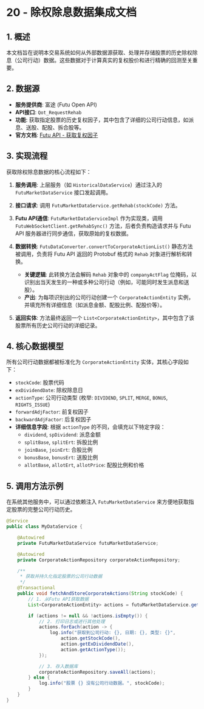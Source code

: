 # 20 - 除权除息数据集成文档

## 1. 概述

本文档旨在说明本交易系统如何从外部数据源获取、处理并存储股票的历史除权除息（公司行动）数据。这些数据对于计算真实的复权股价和进行精确的回测至关重要。

## 2. 数据源

- **服务提供商**: 富途 (Futu Open API)
- **API接口**: `Qot_RequestRehab`
- **功能**: 获取指定股票的历史复权因子，其中包含了详细的公司行动信息，如派息、送股、配股、拆合股等。
- **官方文档**: [Futu API - 获取复权因子](https://openapi.futunn.com/futu-api-doc/quote/get-rehab.html)

## 3. 实现流程

获取除权除息数据的核心流程如下：

1.  **服务调用**: 上层服务（如 `HistoricalDataService`）通过注入的 `FutuMarketDataService` 接口发起调用。

2.  **接口请求**: 调用 `FutuMarketDataService.getRehab(stockCode)` 方法。

3.  **Futu API通信**: `FutuMarketDataServiceImpl` 作为实现类，调用 `FutuWebSocketClient.getRehabSync()` 方法，后者负责构造请求并与 Futu API 服务器进行同步通信，获取原始的复权数据。

4.  **数据转换**: `FutuDataConverter.convertToCorporateActionList()` 静态方法被调用，负责将 Futu API 返回的 Protobuf 格式的 `Rehab` 对象进行解析和转换。
    - **关键逻辑**: 此转换方法会解码 `Rehab` 对象中的 `companyActFlag` 位掩码，以识别出当天发生的一种或多种公司行动（例如，可能同时发生派息和送股）。
    - **产出**: 为每项识别出的公司行动创建一个 `CorporateActionEntity` 实例，并填充所有详细信息（如派息金额、配股比例、配股价等）。

5.  **返回实体**: 方法最终返回一个 `List<CorporateActionEntity>`，其中包含了该股票所有历史公司行动的详细记录。

## 4. 核心数据模型

所有公司行动数据都被标准化为 `CorporateActionEntity` 实体，其核心字段如下：

- `stockCode`: 股票代码
- `exDividendDate`: 除权除息日
- `actionType`: 公司行动类型 (枚举: `DIVIDEND`, `SPLIT`, `MERGE`, `BONUS`, `RIGHTS_ISSUE`)
- `forwardAdjFactor`: 前复权因子
- `backwardAdjFactor`: 后复权因子
- **详细信息字段**: 根据 `actionType` 的不同，会填充以下特定字段：
  - `dividend`, `spDividend`: 派息金额
  - `splitBase`, `splitErt`: 拆股比例
  - `joinBase`, `joinErt`: 合股比例
  - `bonusBase`, `bonusErt`: 送股比例
  - `allotBase`, `allotErt`, `allotPrice`: 配股比例和价格

## 5. 调用方法示例

在系统其他服务中，可以通过依赖注入 `FutuMarketDataService` 来方便地获取指定股票的完整公司行动历史。

```java
@Service
public class MyDataService {

    @Autowired
    private FutuMarketDataService futuMarketDataService;

    @Autowired
    private CorporateActionRepository corporateActionRepository;

    /**
     * 获取并持久化指定股票的公司行动数据
     */
    @Transactional
    public void fetchAndStoreCorporateActions(String stockCode) {
        // 1. 从Futu API获取数据
        List<CorporateActionEntity> actions = futuMarketDataService.getRehab(stockCode);

        if (actions != null && !actions.isEmpty()) {
            // 2. 打印日志或进行其他处理
            actions.forEach(action -> {
                log.info("获取到公司行动: {}, 日期: {}, 类型: {}", 
                    action.getStockCode(), 
                    action.getExDividendDate(), 
                    action.getActionType());
            });

            // 3. 存入数据库
            corporateActionRepository.saveAll(actions);
        } else {
            log.info("股票 {} 没有公司行动数据。", stockCode);
        }
    }
}
```
